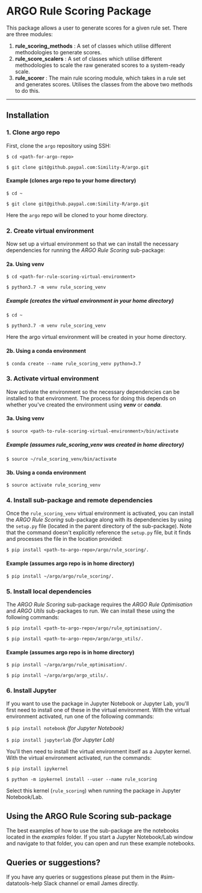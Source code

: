 # ARGO Rule Scoring Package

This package allows a user to generate scores for a given rule set. There are three modules:

1) **rule_scoring_methods** : A set of classes which utilise different methodologies to generate scores.
2) **rule_score_scalers** : A set of classes which utilise different methodologies to scale the raw generated scores to a system-ready scale.
3) **rule_scorer** : The main rule scoring module, which takes in a rule set and generates scores. Utilises the classes from the above two methods to do this.

---

## Installation

### 1. Clone argo repo

First, clone the `argo` repository using SSH:

`$ cd <path-for-argo-repo>`

`$ git clone git@github.paypal.com:Simility-R/argo.git`

#### Example (clones argo repo to your home directory)

`$ cd ~`

`$ git clone git@github.paypal.com:Simility-R/argo.git`

Here the `argo` repo will be cloned to your home directory.

### 2. Create virtual environment

Now set up a virtual environment so that we can install the necessary dependencies for running the *ARGO Rule Scoring* sub-package:

#### 2a. Using venv

`$ cd <path-for-rule-scoring-virtual-environment>`

`$ python3.7 -m venv rule_scoring_venv`

##### Example (creates the virtual environment in your home directory)

`$ cd ~`

`$ python3.7 -m venv rule_scoring_venv`

Here the argo virtual environment will be created in your home directory.

#### 2b. Using a conda environment

`$ conda create --name rule_scoring_venv python=3.7`

### 3. Activate virtual environment

Now activate the environment so the necessary dependencies can be installed to that environment. The process for doing this depends on whether you've created the environment using ***venv*** or ***conda***.

#### 3a. Using venv

`$ source <path-to-rule-scoring-virtual-environment>/bin/activate`

##### Example (assumes rule_scoring_venv was created in home directory)

`$ source ~/rule_scoring_venv/bin/activate`

#### 3b. Using a conda environment

`$ source activate rule_scoring_venv`

### 4. Install sub-package and remote dependencies

Once the `rule_scoring_venv` virtual environment is activated, you can install the *ARGO Rule Scoring* sub-package along with its dependencies by using the `setup.py` file (located in the parent directory of the sub-package). Note that the command doesn't explicitly reference the `setup.py` file, but it finds and processes the file in the location provided:

`$ pip install <path-to-argo-repo>/argo/rule_scoring/.`

#### Example (assumes argo repo is in home directory)

`$ pip install ~/argo/argo/rule_scoring/.`

### 5. Install local dependencies

The *ARGO Rule Scoring* sub-package requires the *ARGO Rule Optimisation* and *ARGO Utils* sub-packages to run. We can install these using the following commands:

`$ pip install <path-to-argo-repo>/argo/rule_optimisation/.`

`$ pip install <path-to-argo-repo>/argo/argo_utils/.`

#### Example (assumes argo repo is in home directory)

`$ pip install ~/argo/argo/rule_optimisation/.`

`$ pip install ~/argo/argo/argo_utils/.`

### 6. Install Jupyter

If you want to use the package in Jupyter Notebook or Jupyter Lab, you'll first need to install one of these in the virtual environment. With the virtual environment activated, run one of the following commands:

`$ pip install notebook` *(for Jupyter Notebook)*

`$ pip install jupyterlab` *(for Jupyter Lab)*

You'll then need to install the virtual environment itself as a Jupyter kernel. With the virtual environment activated, run the commands:

`$ pip install ipykernel`

`$ python -m ipykernel install --user --name rule_scoring`

Select this kernel (`rule_scoring`) when running the package in Jupyter Notebook/Lab.

## Using the ARGO Rule Scoring sub-package

The best examples of how to use the sub-package are the notebooks located in the *examples* folder. If you start a Jupyter Notebook/Lab window and navigate to that folder, you can open and run these example notebooks.

## Queries or suggestions?

If you have any queries or suggestions please put them in the #sim-datatools-help Slack channel or email James directly.
